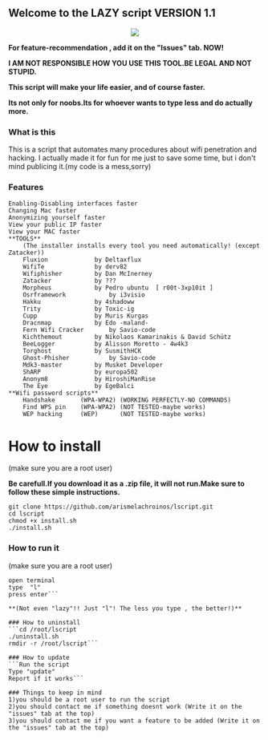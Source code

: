 ## Welcome to the LAZY script  VERSION 1.1
<p align="center">
<img src="http://i.imgur.com/0IcRkD0.png"/>
</p>

**For feature-recommendation , add it on the "Issues" tab. NOW!**

**I AM NOT RESPONSIBLE HOW YOU USE THIS TOOL.BE LEGAL AND NOT STUPID.**

**This script will make your life easier, and of course faster.**

**Its not only for noobs.Its for whoever wants to type less and do actually more.**

### What is this
This is a script that automates many procedures about wifi penetration and hacking.
I actually made it for fun for me just to save some time, but i don't mind publicing it.(my code is a mess,sorry)

### Features

	Enabling-Disabling interfaces faster
	Changing Mac faster
	Anonymizing yourself faster
	View your public IP faster
	View your MAC faster
	**TOOLS**
		(The installer installs every tool you need automatically! (except Zatacker))
		Fluxion				by Deltaxflux
		WifiTe				by derv82
		Wifiphisher			by Dan McInerney
		Zatacker			by ???
		Morpheus			by Pedro ubuntu  [ r00t-3xp10it ]
		Osrframework			by i3visio
		Hakku				by 4shadoww
		Trity				by Toxic-ig
		Cupp				by Muris Kurgas
		Dracnmap			by Edo -maland-
		Fern Wifi Cracker		by Savio-code
		Kichthemout			by Nikolaos Kamarinakis & David Schütz
		BeeLogger			by Alisson Moretto - 4w4k3
		Torghost			by SusmithHCK
		Ghost-Phisher			by Savio-code
		Mdk3-master         by Musket Developer
		ShARP               by europa502
		Anonym8             by HiroshiManRise
		The Eye             by EgeBalci
	**Wifi password scripts**
		Handshake       (WPA-WPA2) (WORKING PERFECTLY-NO COMMANDS)
		Find WPS pin    (WPA-WPA2) (NOT TESTED-maybe works)
		WEP hacking     (WEP)      (NOT TESTED-maybe works)
		
# How to install
(make sure you are a root user)

**Be carefull.If you download it as a .zip file, it will not run.Make sure to follow these simple instructions.**
```cd
git clone https://github.com/arismelachroinos/lscript.git
cd lscript
chmod +x install.sh
./install.sh
```
### How to run it
(make sure you are a root user)
```
open terminal
type  "l"
press enter```

**(Not even "lazy"!! Just "l"! The less you type , the better!)**

### How to uninstall
```cd /root/lscript
./uninstall.sh
rmdir -r /root/lscript```

### How to update
```Run the script
Type "update"
Report if it works```

### Things to keep in mind
1)you should be a root user to run the script 
2)you should contact me if something doesnt work (Write it on the "issues" tab at the top)
3)you should contact me if you want a feature to be added (Write it on the "issues" tab at the top)
